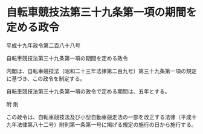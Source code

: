 # 自転車競技法第三十九条第一項の期間を定める政令

平成十九年政令第二百八十八号

自転車競技法第三十九条第一項の期間を定める政令

内閣は、自転車競技法（昭和二十三年法律第二百九号）第三十九条第一項の規定に基づき、この政令を制定する。

自転車競技法第三十九条第一項の政令で定める期間は、五年とする。

附 則

この政令は、自転車競技法及び小型自動車競走法の一部を改正する法律（平成十九年法律第八十二号）附則第一条第一号に掲げる規定の施行の日から施行する。
